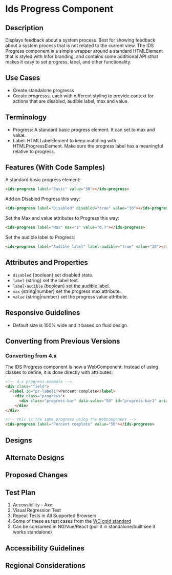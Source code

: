 # Ids Progress Component

## Description

Displays feedback about a system process. Best for showing feedback about a system process that is not related to the current view. The IDS Progress component is a simple wrapper around a standard HTMLElement that is styled with Infor branding, and contains some additional API sthat makes it easy to set progress, label, and other functionality.

## Use Cases

- Create standalone progresss
- Create progresss, each with different styling to provide context for actions that are disabled, audible label, max and value.

## Terminology

- Progress: A standard basic progress element. It can set to max and value.
- Label: HTMLLabelElement to keep matching with HTMLProgressElement. Make sure the progress label has a meaningful relative to progress.

## Features (With Code Samples)

A standard basic progress element:

```html
<ids-progress label="Basic" value="30"></ids-progress>
```

Add an Disabled Progress this way:

```html
<ids-progress label="Disabled" disabled="true" value="30"></ids-progress>
```

Set the Max and value attributes to Progress this way:

```html
<ids-progress label="Max" max="1" value="0.7"></ids-progress>
```

Set the audible label to Progress:

```html
<ids-progress label="Audible label" label-audible="true" value="30"></ids-progress>
```

## Attributes and Properties

- `disabled` {boolean} set disabled state.
- `label` {string} set the label text.
- `label-audible` {boolean} set the audible label.
- `max` {string|number} set the progress max attribute.
- `value` {string|number} set the progress value attribute.

## Responsive Guidelines

- Default size is 100% wide and it based on fluid design.

## Converting from Previous Versions

### Converting from 4.x

The IDS Progress component is now a WebComponent. Instead of using classes to define, it is done directly with attributes:

```html
<!-- 4.x progress example -->
<div class="field">
  <label id="pr-label1">Percent complete</label>
    <div class="progress">
      <div class="progress-bar" data-value="50" id="progress-bar1" aria-labelledby="pr-label1"></div>
    </div>
</div>

<!-- this is the same progress using the WebComponent -->
<ids-progress label="Percent complete" value="50"></ids-progress>

```

## Designs

## Alternate Designs

## Proposed Changes

## Test Plan

1. Accessibility - Axe
1. Visual Regression Test
1. Repeat Tests in All Supported Browsers
1. Some of these as test cases from the [WC gold standard](https://github.com/webcomponents/gold-standard/wiki#api)
1. Can be consumed in NG/Vue/React (pull it in standalone/built see it works standalone)

## Accessibility Guidelines

## Regional Considerations
